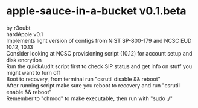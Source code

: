 # apple-sauce-in-a-bucket v0.1.beta
by r3oubt <br />
hardApple v0.1<br />
Implements light version of configs from NIST SP-800-179 and NCSC EUD 10.12, 10.13<br />
Consider looking at NCSC provisioning script (10.12) for account setup and disk encrytion<br />
Run the quickAudit script first to check SIP status and get info on stuff you might want to turn off<br />
Boot to recovery, from terminal run "csrutil disable && reboot"<br />
After running script make sure you reboot to recovery and run "csrutil enable && reboot"<br />
Remember to "chmod" to make executable, then run with "sudo ./"<br />
